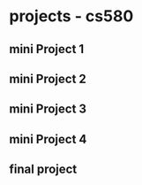 # projects - cs580


## mini Project 1
## mini Project 2
## mini Project 3
## mini Project 4

## final project 